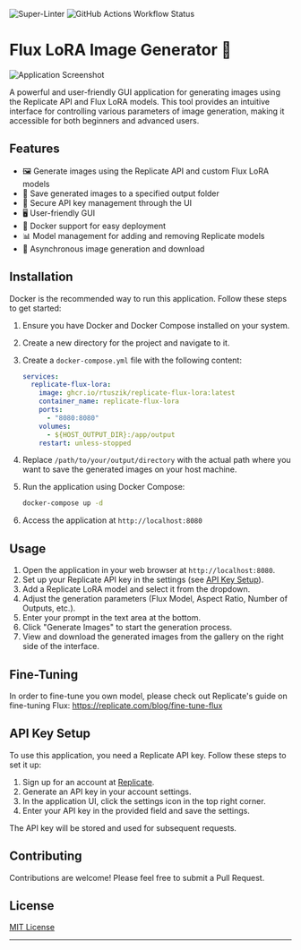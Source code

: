 ![Super-Linter](https://github.com/rtuszik/replicate-flux-lora/actions/workflows/super-linter.yml/badge.svg)
![GitHub Actions Workflow Status](https://img.shields.io/github/actions/workflow/status/rtuszik/replicate-flux-lora/docker-build-push.yml)

# Flux LoRA Image Generator 🚀

![Application Screenshot](assets/screenshot_1.png)

A powerful and user-friendly GUI application for generating images using the Replicate API and Flux LoRA models. This tool provides an intuitive interface for controlling various parameters of image generation, making it accessible for both beginners and advanced users.

## Features

- 🖼️ Generate images using the Replicate API and custom Flux LoRA models
- 💾 Save generated images to a specified output folder
- 🔑 Secure API key management through the UI
- 🖥️ User-friendly GUI
- 🐳 Docker support for easy deployment
- 📊 Model management for adding and removing Replicate models
- 🔄 Asynchronous image generation and download

## Installation

Docker is the recommended way to run this application. Follow these steps to get started:

1. Ensure you have Docker and Docker Compose installed on your system.

2. Create a new directory for the project and navigate to it.

3. Create a `docker-compose.yml` file with the following content:

   ```yaml
   services:
     replicate-flux-lora:
       image: ghcr.io/rtuszik/replicate-flux-lora:latest
       container_name: replicate-flux-lora
       ports:
         - "8080:8080"
       volumes:
         - ${HOST_OUTPUT_DIR}:/app/output
       restart: unless-stopped
   ```

4. Replace `/path/to/your/output/directory` with the actual path where you want to save the generated images on your host machine.

5. Run the application using Docker Compose:

   ```bash
   docker-compose up -d
   ```

6. Access the application at `http://localhost:8080`

## Usage

1. Open the application in your web browser at `http://localhost:8080`.
2. Set up your Replicate API key in the settings (see [API Key Setup](#api-key-setup)).
3. Add a Replicate LoRA model and select it from the dropdown.
4. Adjust the generation parameters (Flux Model, Aspect Ratio, Number of Outputs, etc.).
5. Enter your prompt in the text area at the bottom.
6. Click "Generate Images" to start the generation process.
7. View and download the generated images from the gallery on the right side of the interface.

## Fine-Tuning

In order to fine-tune you own model, please check out Replicate's guide on fine-tuning Flux:
<https://replicate.com/blog/fine-tune-flux>

## API Key Setup

To use this application, you need a Replicate API key. Follow these steps to set it up:

1. Sign up for an account at [Replicate](https://replicate.com/).
2. Generate an API key in your account settings.
3. In the application UI, click the settings icon in the top right corner.
4. Enter your API key in the provided field and save the settings.

The API key will be stored and used for subsequent requests.

## Contributing

Contributions are welcome! Please feel free to submit a Pull Request.

## License

[MIT License](LICENSE)

---


